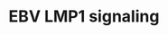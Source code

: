 ---
annotations:
- type: Pathway Ontology
  value: Epstein-Barr virus infection pathway
authors:
- MaintBot
- AlexanderPico
- Mkutmon
description: ''
last-edited: 2015-06-30
organisms:
- Bos taurus
redirect_from:
- /index.php/Pathway:WP984
- /instance/WP984
schema-jsonld:
- '@context': https://schema.org/
  '@id': https://wikipathways.github.io/pathways/WP984.html
  '@type': Dataset
  creator:
    '@type': Organization
    name: WikiPathways
  description: ''
  keywords:
  - CXCL8
  - MAPK8
  - HSP90AA1
  - PDLIM7
  - MAP3K14
  - MAPK1
  - TRAF1
  - MAP3K7
  - MAP3K3
  - RELA
  - IRAK1
  - CHUK
  - IKK-gamma
  - NFKB1
  - IL6
  - TRAF6
  - TRADD
  - TNF
  - IKBKB
  - BIKBA
  - CCL20
  - CCL5
  - SFC complex
  - NFKB2
  license: CC0
  name: EBV LMP1 signaling
seo: CreativeWork
title: EBV LMP1 signaling
wpid: WP984
---